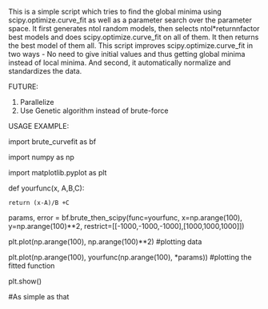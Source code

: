 This is a simple script which tries to find the global minima using scipy.optimize.curve_fit as well as a parameter search over the parameter space.
It first generates ntol random models, then selects ntol*returnnfactor best models and does scipy.optimize.curve_fit on all of them. It then returns the best model of them all.
This script improves scipy.optimize.curve_fit in two ways - No need to give initial values and thus getting global minima instead of local minima. And second, it automatically normalize and standardizes the data.

FUTURE:
1. Parallelize
2. Use Genetic algorithm instead of brute-force

USAGE EXAMPLE:

import brute_curvefit as bf

import numpy as np

import matplotlib.pyplot as plt

def yourfunc(x, A,B,C):

	return (x-A)/B +C

params, error = bf.brute_then_scipy(func=yourfunc, x=np.arange(100), y=np.arange(100)**2, restrict=[[-1000,-1000,-1000],[1000,1000,1000]])

plt.plot(np.arange(100), np.arange(100)**2) #plotting data

plt.plot(np.arange(100), yourfunc(np.arange(100), *params)) #plotting the fitted function

plt.show()

#As simple as that
